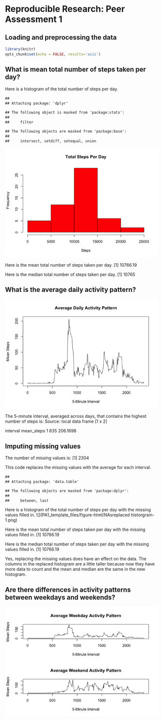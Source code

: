 # Reproducible Research: Peer Assessment 1
## Loading and preprocessing the data

```r
library(knitr)
opts_chunk$set(echo = FALSE, results='asis')
```


## What is mean total number of steps taken per day?

Here is a histogram of the total number of steps per day.

```
## 
## Attaching package: 'dplyr'
```

```
## The following object is masked from 'package:stats':
## 
##     filter
```

```
## The following objects are masked from 'package:base':
## 
##     intersect, setdiff, setequal, union
```

![](PA1_template_files/figure-html/historgram-1.png)

Here is the mean total number of steps taken per day.
[1] 10766.19

Here is the median total number of steps taken per day.
[1] 10765

## What is the average daily activity pattern?

![](PA1_template_files/figure-html/averageactivitypattern-1.png)

The 5-minute interval, averaged across days, that contains the highest number of steps is:
Source: local data frame [1 x 2]

  interval mean_steps
1      835   206.1698

## Imputing missing values
The number of missing values is:
[1] 2304


This code replaces the missing values with the average for each interval.

```
## 
## Attaching package: 'data.table'
```

```
## The following objects are masked from 'package:dplyr':
## 
##     between, last
```

Here is a histogram of the total number of steps per day with the missing values filled in.
![](PA1_template_files/figure-html/NAsreplaced historgram-1.png)

Here is the mean total number of steps taken per day with the missing values filled in.
[1] 10766.19

Here is the median total number of steps taken per day with the missing values filled in.
[1] 10766.19


Yes, replacing the missing values does have an effect on the data. The columns in the replaced histogram are a little taller because now they have more data to count and the mean and median are the same in the new histogram.

## Are there differences in activity patterns between weekdays and weekends?

![](PA1_template_files/figure-html/weekdaysversusweekends-1.png)
